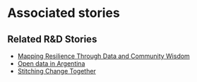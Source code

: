 # Associated stories

<!-- !!DO NOT REMOVE!! start autogenerated hyperlinks -->
## Related R&D Stories
- [Mapping Resilience Through Data and Community Wisdom](/RnD-Archive/stories/?doc=Explorers_SOM)
- [Open data in Argentina](/RnD-Archive/stories/?doc=Explorers_ARG)
- [Stitching Change Together](/RnD-Archive/stories/?doc=Explorers_PRY)
<!-- !!DO NOT REMOVE!! end autogenerated hyperlinks -->
